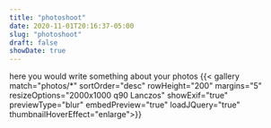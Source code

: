 ```yaml
---
title: "photoshoot"
date: 2020-11-01T20:16:37-05:00
slug: "photoshoot"
draft: false
showDate: true
---
```

<html>
<style>

.jg-entry{
    opacity: 1 !important;
}

</style>
<body>
here you would write something about your photos
{{< gallery match="photos/*" sortOrder="desc" rowHeight="200" margins="5" resizeOptions="2000x1000 q90 Lanczos" showExif="true" previewType="blur" embedPreview="true" loadJQuery="true" thumbnailHoverEffect="enlarge">}}
</body>
</html>